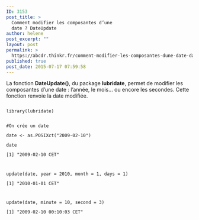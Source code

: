 ```yaml
---
ID: 3153
post_title: >
  Comment modifier les composantes d’une
  date ? DateUpdate
author: helene
post_excerpt: ""
layout: post
permalink: >
  https://abcdr.thinkr.fr/comment-modifier-les-composantes-dune-date-dateupdate/
published: true
post_date: 2015-07-17 07:59:58
---
```

<p>La fonction <b>DateUpdate()</b>, du package <b>lubridate</b>, permet de modifier les composantes d’une date : l’année, le mois… ou encore les secondes. Cette fonction renvoie la date modifiée.</p><p> <pre><code></p><p>library(lubridate)</p><p> <br />#On crée un date </p><p>date &lt;- as.POSIXct("2009-02-10")</p><p>date</p><p>[1] "2009-02-10 CET"</p><p> </p><p>update(date, year = 2010, month = 1, days = 1)</p><p>[1] "2010-01-01 CET"</p><p> </p><p>update(date, minute = 10, second = 3)</p><p>[1] "2009-02-10 00:10:03 CET"</p><p></code></pre>    </p>